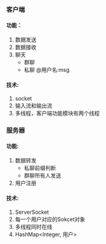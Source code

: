 ### 客户端
#### 功能：
1. 数据发送
2. 数据接收
3. 聊天
   * 群聊
   * 私聊 @用户名:msg
#### 技术:
1. socket
2. 输入流和输出流
3. 多线程，客户端功能模块有两个线程

### 服务器
#### 功能:
1. 数据转发
   * 私聊前缀判断
   * 群聊所有人发送
2. 用户注册
#### 技术:
1. ServerSocket
2. 每一个用户对应的Sokcet对象
3. 多线程同时在线
4. HashMap<Integer, 用户>